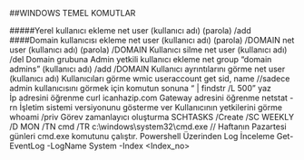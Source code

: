 ##WINDOWS TEMEL KOMUTLAR

#####Yerel kullanıcı ekleme
      net user (kullanıcı adı) (parola) /add  
####Domain kullanıcısı ekleme
      net user (kullanıcı adı) (parola) /DOMAIN
      net user (kullanıcı adı) (parola) /DOMAIN
Kullanıcı silme
      net user (kullanıcı adı) /del
Domain grubuna Admin yetkili kullanıcı ekleme
      net group “domain admins” (kullanıcı adı) /add /DOMAIN
Kullanıcı ayrıntılarını görme
      net user (kullanıcı adı)
Kullanıcıları görme
      wmic useraccount get sid, name  //sadece admin kullanıcısını görmek için komutun sonuna “ | findstr /L 500” yaz	
İp adresini öğrenme
      curl icanhazip.com
Gateway adresini öğrenme
      netstat -rn
İşletim sistemi versiyonunu gösterme
      ver
Kullanıcının yetkilerini görme
      whoami /priv
Görev zamanlayıcı oluşturma
      SCHTASKS /Create /SC WEEKLY /D MON /TN cmd /TR c:\windows\system32\cmd.exe  // Haftanın Pazartesi günleri cmd.exe komutunu çalıştır.
Powershell Üzerinden Log İnceleme
      Get-EventLog -LogName System -Index <Index_no> 
